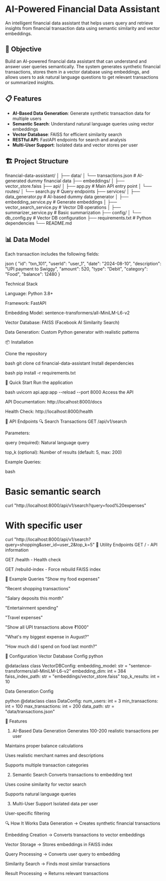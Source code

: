 # AI-Powered Financial Data Assistant

An intelligent financial data assistant that helps users query and retrieve insights from financial transaction data using semantic similarity and vector embeddings.

## 🎯 Objective

Build an AI-powered financial data assistant that can understand and answer user queries semantically. The system generates synthetic financial transactions, stores them in a vector database using embeddings, and allows users to ask natural language questions to get relevant transactions or summarized insights.

## 📋 Features

- **AI-Based Data Generation**: Generate synthetic transaction data for multiple users
- **Semantic Search**: Understand natural language queries using vector embeddings
- **Vector Database**: FAISS for efficient similarity search
- **RESTful API**: FastAPI endpoints for search and analysis
- **Multi-User Support**: Isolated data and vector stores per user

## 🏗️ Project Structure

financial-data-assistant/
│
├── data/
│ └── transactions.json # AI-generated dummy financial data
├── embeddings/
│ ├── vector_store.faiss
├── api/
│ ├── app.py # Main API entry point
│ └── routes/
│ └── search.py # Query endpoints
├── services/
│ ├── data_generator.py # AI-based dummy data generator
│ ├── embedding_service.py # Generate embeddings
│ ├── vector_search_service.py # Vector DB operations
│ ├── summarizer_service.py # Basic summarization
├── config/
│ └── db_config.py # Vector DB configuration
├── requirements.txt # Python dependencies
└── README.md


## 📊 Data Model

Each transaction includes the following fields:

json
{
  "id": "txn_101",
  "userId": "user_1",
  "date": "2024-08-10",
  "description": "UPI payment to Swiggy",
  "amount": 520,
  "type": "Debit",
  "category": "Food",
  "balance": 12480
}

Technical Stack

Language: Python 3.8+

Framework: FastAPI

Embedding Model: sentence-transformers/all-MiniLM-L6-v2

Vector Database: FAISS (Facebook AI Similarity Search)

Data Generation: Custom Python generator with realistic patterns


📦 Installation

Clone the repository

bash
git clone <repository-url>
cd financial-data-assistant
Install dependencies

bash
pip install -r requirements.txt

🚀 Quick Start
Run the application

bash
uvicorn api.app:app --reload --port 8000
Access the API

API Documentation: http://localhost:8000/docs

Health Check: http://localhost:8000/health

📝 API Endpoints
🔍 Search Transactions
GET /api/v1/search

Parameters:

query (required): Natural language query

top_k (optional): Number of results (default: 5, max: 200)

Example Queries:

bash
# Basic semantic search
curl "http://localhost:8000/api/v1/search?query=food%20expenses"

# With specific user
curl "http://localhost:8000/api/v1/search?query=shopping&user_id=user_2&top_k=5"
🔧 Utility Endpoints
GET / - API information

GET /health - Health check

GET /rebuild-index - Force rebuild FAISS index

💬 Example Queries
"Show my food expenses"

"Recent shopping transactions"

"Salary deposits this month"

"Entertainment spending"

"Travel expenses"

"Show all UPI transactions above ₹1000"

"What's my biggest expense in August?"

"How much did I spend on food last month?"

🔧 Configuration
Vector Database Config
python

@dataclass
class VectorDBConfig:
    embedding_model: str = "sentence-transformers/all-MiniLM-L6-v2"
    embedding_dim: int = 384
    faiss_index_path: str = "embeddings/vector_store.faiss"
    top_k_results: int = 10

Data Generation Config

python
@dataclass
class DataConfig:
    num_users: int = 3
    min_transactions: int = 100
    max_transactions: int = 200
    data_path: str = "data/transactions.json"

🎨 Features

1. AI-Based Data Generation
Generates 100-200 realistic transactions per user

Maintains proper balance calculations

Uses realistic merchant names and descriptions

Supports multiple transaction categories

2. Semantic Search
Converts transactions to embedding text

Uses cosine similarity for vector search

Supports natural language queries

3. Multi-User Support
Isolated data per user

User-specific filtering

🔍 How It Works
Data Generation → Creates synthetic financial transactions

Embedding Creation → Converts transactions to vector embeddings

Vector Storage → Stores embeddings in FAISS index

Query Processing → Converts user query to embedding

Similarity Search → Finds most similar transactions

Result Processing → Returns relevant transactions



